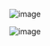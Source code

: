 ![image](https://user-images.githubusercontent.com/70198995/161091129-0f0d8978-7475-45ac-8833-0207156d4c0c.png)

![image](https://user-images.githubusercontent.com/70198995/161091161-9e89ee00-e4a1-4709-b217-bc78d132a0ff.png)
